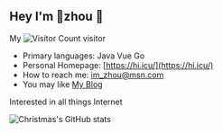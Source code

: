 ## Hey I'm 🥕zhou 👋


My ![Visitor Count](https://profile-counter.glitch.me/im-zhou/count.svg) visitor

* Primary languages: Java Vue Go
* Personal Homepage: [https://hi.icu/](https://hi.icu/)
* How to reach me: [im_zhou@msn.com](mailto:im_zhou@msn.com)
* You may like [My Blog](https://blog.zhou.icu/)

Interested in all things Internet

![Christmas's GitHub stats](https://github-readme-stats.vercel.app/api?username=im-zhou&show_icons=true&theme=onedark)


<!--
**im-zhou/im-zhou** is a ✨ _special_ ✨ repository because its `README.md` (this file) appears on your GitHub profile.

Here are some ideas to get you started:

- 🔭 I’m currently working on ...
- 🌱 I’m currently learning ...
- 👯 I’m looking to collaborate on ...
- 🤔 I’m looking for help with ...
- 💬 Ask me about ...
- 📫 How to reach me: ...
- 😄 Pronouns: ...
- ⚡ Fun fact: ...
-->
